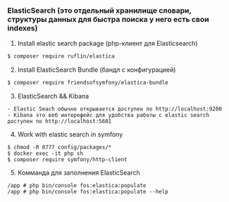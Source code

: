 ### ElasticSearch (это отдельный хранилище словари, структуры данных для быстра поиска у него есть свои indexes)

1. Install elastic search package (php-клиент для Elasticsearch)
```bash
$ composer require ruflin/elastica  
```


2. Install ElasticSearch Bundle (бандл с конфигурацией)
```bash
$ composer require friendsofsymfony/elastica-bundle
```

3. ElasticSearch && Kibana 
```
- Elastic Seach обычно открывается доступен по http://localhost:9200
- Kibana это веб интерефейс для удобства работы с elastic search доступен по http://localhost:5601 
```

4. Work with elastic search in symfony  
```
$ chmod -R 0777 config/packages/*
$ docker exec -it php sh
$ composer require symfony/http-client
```

5. Комманда для заполнения ElasticSearch 
```
/app # php bin/console fos:elastica:populate
/app # php bin/console fos:elastica:populate --help
```
